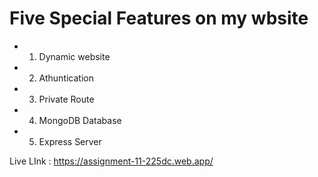 # Five Special Features on my wbsite

* 1. Dynamic website
* 2. Athuntication 
* 3. Private Route
* 4. MongoDB Database
* 5. Express Server

Live LInk : https://assignment-11-225dc.web.app/